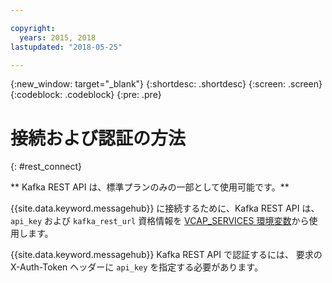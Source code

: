 ```yaml
---

copyright:
  years: 2015, 2018
lastupdated: "2018-05-25"

---
```


{:new_window: target="_blank"}
{:shortdesc: .shortdesc}
{:screen: .screen}
{:codeblock: .codeblock}
{:pre: .pre}

# 接続および認証の方法
{: #rest_connect}

<!-- info moved to eventstreams025.md because of doc app changes -->
** Kafka REST API は、標準プランのみの一部として使用可能です。**
<br/>

{{site.data.keyword.messagehub}} に接続するために、Kafka REST API は、<code>api_key</code> および <code>kafka_rest_url</code> 資格情報を [VCAP_SERVICES 環境変数](/docs/services/EventStreams/eventstreams127.html)から使用します。

{{site.data.keyword.messagehub}} Kafka REST API で認証するには、
要求の X-Auth-Token ヘッダーに <code>api_key</code> を指定する必要があります。
